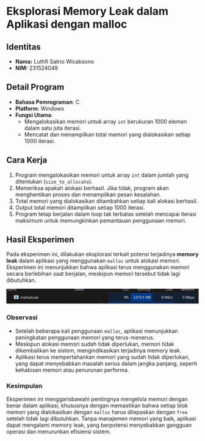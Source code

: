 # Eksplorasi Memory Leak dalam Aplikasi dengan malloc

## Identitas
- **Nama:** Luthfi Satrio Wicaksono
- **NIM:** 231524049

## Detail Program
- **Bahasa Pemrograman**: C
- **Platform**: Windows
- **Fungsi Utama**: 
  - Mengalokasikan memori untuk array `int` berukuran 1000 elemen dalam satu juta iterasi.
  - Mencatat dan menampilkan total memori yang dialokasikan setiap 1000 iterasi.
  
## Cara Kerja
1. Program mengalokasikan memori untuk array `int` dalam jumlah yang ditentukan (`size_to_allocate`).
2. Memeriksa apakah alokasi berhasil. Jika tidak, program akan menghentikan proses dan menampilkan pesan kesalahan.
3. Total memori yang dialokasikan ditambahkan setiap kali alokasi berhasil.
4. Output total memori ditampilkan setiap 1000 iterasi.
5. Program tetap berjalan dalam loop tak terbatas setelah mencapai iterasi maksimum untuk memungkinkan pemantauan penggunaan memori.

## Hasil Eksperimen

Pada eksperimen ini, dilakukan eksplorasi terkait potensi terjadinya **memory leak** dalam aplikasi yang menggunakan `malloc` untuk alokasi memori. Eksperimen ini menunjukkan bahwa aplikasi terus menggunakan memori secara berlebihan saat berjalan, meskipun memori tersebut tidak lagi dibutuhkan.

![Memori yang digunakan oleh aplikasi padahal aplikasi tidak sedang melakukan apapun](Screenshot1.png)
### Observasi

- Setelah beberapa kali penggunaan `malloc`, aplikasi menunjukkan peningkatan penggunaan memori yang terus-menerus.
- Meskipun alokasi memori sudah tidak diperlukan, memori tidak dikembalikan ke sistem, mengindikasikan terjadinya memory leak.
- Aplikasi terus mempertahankan memori yang sudah tidak diperlukan, yang dapat menyebabkan masalah serius dalam jangka panjang, seperti kehabisan memori atau penurunan performa.

### Kesimpulan

Eksperimen ini menggarisbawahi pentingnya mengelola memori dengan benar dalam aplikasi, khususnya dengan memastikan bahwa setiap blok memori yang dialokasikan dengan `malloc` harus dilepaskan dengan `free` setelah tidak lagi dibutuhkan. Tanpa manajemen memori yang baik, aplikasi dapat mengalami memory leak, yang berpotensi menyebabkan gangguan operasi dan menurunkan efisiensi sistem.
